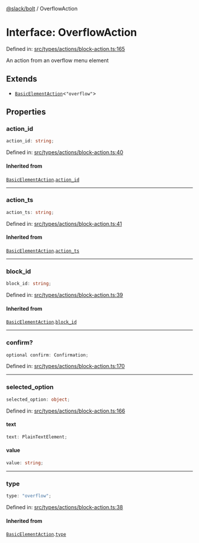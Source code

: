 [@slack/bolt](../index.md) / OverflowAction

# Interface: OverflowAction

Defined in: [src/types/actions/block-action.ts:165](https://github.com/slackapi/bolt-js/blob/main/src/types/actions/block-action.ts#L165)

An action from an overflow menu element

## Extends

- [`BasicElementAction`](BasicElementAction.md)\<`"overflow"`\>

## Properties

### action\_id

```ts
action_id: string;
```

Defined in: [src/types/actions/block-action.ts:40](https://github.com/slackapi/bolt-js/blob/main/src/types/actions/block-action.ts#L40)

#### Inherited from

[`BasicElementAction`](BasicElementAction.md).[`action_id`](BasicElementAction.md#action_id)

***

### action\_ts

```ts
action_ts: string;
```

Defined in: [src/types/actions/block-action.ts:41](https://github.com/slackapi/bolt-js/blob/main/src/types/actions/block-action.ts#L41)

#### Inherited from

[`BasicElementAction`](BasicElementAction.md).[`action_ts`](BasicElementAction.md#action_ts)

***

### block\_id

```ts
block_id: string;
```

Defined in: [src/types/actions/block-action.ts:39](https://github.com/slackapi/bolt-js/blob/main/src/types/actions/block-action.ts#L39)

#### Inherited from

[`BasicElementAction`](BasicElementAction.md).[`block_id`](BasicElementAction.md#block_id)

***

### confirm?

```ts
optional confirm: Confirmation;
```

Defined in: [src/types/actions/block-action.ts:170](https://github.com/slackapi/bolt-js/blob/main/src/types/actions/block-action.ts#L170)

***

### selected\_option

```ts
selected_option: object;
```

Defined in: [src/types/actions/block-action.ts:166](https://github.com/slackapi/bolt-js/blob/main/src/types/actions/block-action.ts#L166)

#### text

```ts
text: PlainTextElement;
```

#### value

```ts
value: string;
```

***

### type

```ts
type: "overflow";
```

Defined in: [src/types/actions/block-action.ts:38](https://github.com/slackapi/bolt-js/blob/main/src/types/actions/block-action.ts#L38)

#### Inherited from

[`BasicElementAction`](BasicElementAction.md).[`type`](BasicElementAction.md#type)
